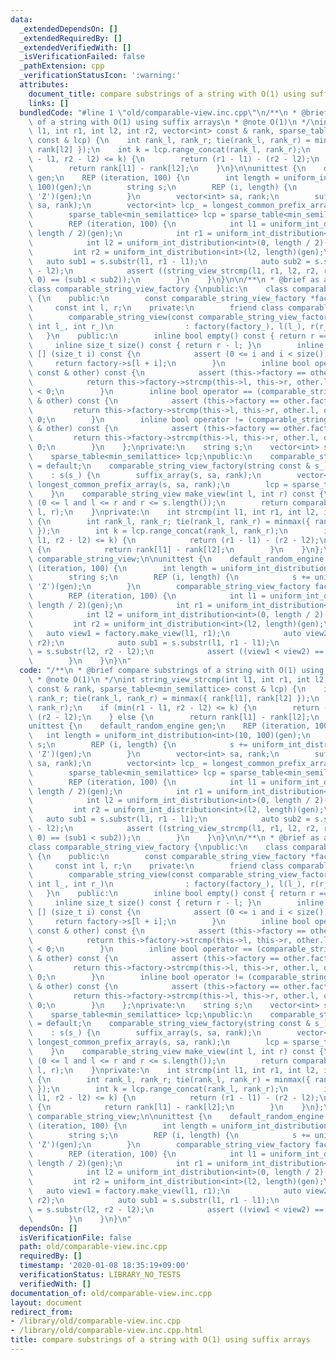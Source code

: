 ```yaml
---
data:
  _extendedDependsOn: []
  _extendedRequiredBy: []
  _extendedVerifiedWith: []
  _isVerificationFailed: false
  _pathExtension: cpp
  _verificationStatusIcon: ':warning:'
  attributes:
    document_title: compare substrings of a string with O(1) using suffix arrays
    links: []
  bundledCode: "#line 1 \"old/comparable-view.inc.cpp\"\n/**\n * @brief compare substrings\
    \ of a string with O(1) using suffix arrays\n * @note O(1)\n */\nint string_view_strcmp(int\
    \ l1, int r1, int l2, int r2, vector<int> const & rank, sparse_table<min_semilattice>\
    \ const & lcp) {\n    int rank_l, rank_r; tie(rank_l, rank_r) = minmax({ rank[l1],\
    \ rank[l2] });\n    int k = lcp.range_concat(rank_l, rank_r);\n    if (min(r1\
    \ - l1, r2 - l2) <= k) {\n        return (r1 - l1) - (r2 - l2);\n    } else {\n\
    \        return rank[l1] - rank[l2];\n    }\n}\n\nunittest {\n    default_random_engine\
    \ gen;\n    REP (iteration, 100) {\n        int length = uniform_int_distribution<int>(10,\
    \ 100)(gen);\n        string s;\n        REP (i, length) {\n            s += uniform_int_distribution<char>('A',\
    \ 'Z')(gen);\n        }\n        vector<int> sa, rank;\n        suffix_array(s,\
    \ sa, rank);\n        vector<int> lcp_ = longest_common_prefix_array(s, sa, rank);\n\
    \        sparse_table<min_semilattice> lcp = sparse_table<min_semilattice>(lcp_);\n\
    \        REP (iteration, 100) {\n            int l1 = uniform_int_distribution<int>(0,\
    \ length / 2)(gen);\n            int r1 = uniform_int_distribution<int>(l1, length)(gen);\n\
    \            int l2 = uniform_int_distribution<int>(0, length / 2)(gen);\n   \
    \         int r2 = uniform_int_distribution<int>(l2, length)(gen);\n         \
    \   auto sub1 = s.substr(l1, r1 - l1);\n            auto sub2 = s.substr(l2, r2\
    \ - l2);\n            assert ((string_view_strcmp(l1, r1, l2, r2, rank, lcp) <\
    \ 0) == (sub1 < sub2));\n        }\n    }\n}\n\n/**\n * @brief as a class\n */\n\
    class comparable_string_view_factory {\npublic:\n    class comparable_string_view\
    \ {\n    public:\n        const comparable_string_view_factory *factory;\n   \
    \     const int l, r;\n    private:\n        friend class comparable_string_view_factory;\n\
    \        comparable_string_view(const comparable_string_view_factory *factory_,\
    \ int l_, int r_)\n                : factory(factory_), l(l_), r(r_) {\n     \
    \   }\n    public:\n        inline bool empty() const { return r == 0; }\n   \
    \     inline size_t size() const { return r - l; }\n        inline char operator\
    \ [] (size_t i) const {\n            assert (0 <= i and i < size());\n       \
    \     return factory->s[l + i];\n        }\n        inline bool operator < (comparable_string_view\
    \ const & other) const {\n            assert (this->factory == other.factory);\n\
    \            return this->factory->strcmp(this->l, this->r, other.l, other.r)\
    \ < 0;\n        }\n        inline bool operator == (comparable_string_view const\
    \ & other) const {\n            assert (this->factory == other.factory);\n   \
    \         return this->factory->strcmp(this->l, this->r, other.l, other.r) ==\
    \ 0;\n        }\n        inline bool operator != (comparable_string_view const\
    \ & other) const {\n            assert (this->factory == other.factory);\n   \
    \         return this->factory->strcmp(this->l, this->r, other.l, other.r) !=\
    \ 0;\n        }\n    };\nprivate:\n    string s;\n    vector<int> sa, rank;\n\
    \    sparse_table<min_semilattice> lcp;\npublic:\n    comparable_string_view_factory()\
    \ = default;\n    comparable_string_view_factory(string const & s_)\n        \
    \    : s(s_) {\n        suffix_array(s, sa, rank);\n        vector<int> lcp_ =\
    \ longest_common_prefix_array(s, sa, rank);\n        lcp = sparse_table<min_semilattice>(lcp_);\n\
    \    }\n    comparable_string_view make_view(int l, int r) const {\n        assert\
    \ (0 <= l and l <= r and r <= s.length());\n        return comparable_string_view(this,\
    \ l, r);\n    }\nprivate:\n    int strcmp(int l1, int r1, int l2, int r2) const\
    \ {\n        int rank_l, rank_r; tie(rank_l, rank_r) = minmax({ rank[l1], rank[l2]\
    \ });\n        int k = lcp.range_concat(rank_l, rank_r);\n        if (min(r1 -\
    \ l1, r2 - l2) <= k) {\n            return (r1 - l1) - (r2 - l2);\n        } else\
    \ {\n            return rank[l1] - rank[l2];\n        }\n    }\n};\ntypedef comparable_string_view_factory::comparable_string_view\
    \ comparable_string_view;\n\nunittest {\n    default_random_engine gen;\n    REP\
    \ (iteration, 100) {\n        int length = uniform_int_distribution<int>(10, 100)(gen);\n\
    \        string s;\n        REP (i, length) {\n            s += uniform_int_distribution<char>('A',\
    \ 'Z')(gen);\n        }\n        comparable_string_view_factory factory(s);\n\
    \        REP (iteration, 100) {\n            int l1 = uniform_int_distribution<int>(0,\
    \ length / 2)(gen);\n            int r1 = uniform_int_distribution<int>(l1, length)(gen);\n\
    \            int l2 = uniform_int_distribution<int>(0, length / 2)(gen);\n   \
    \         int r2 = uniform_int_distribution<int>(l2, length)(gen);\n         \
    \   auto view1 = factory.make_view(l1, r1);\n            auto view2 = factory.make_view(l2,\
    \ r2);\n            auto sub1 = s.substr(l1, r1 - l1);\n            auto sub2\
    \ = s.substr(l2, r2 - l2);\n            assert ((view1 < view2) == (sub1 < sub2));\n\
    \        }\n    }\n}\n"
  code: "/**\n * @brief compare substrings of a string with O(1) using suffix arrays\n\
    \ * @note O(1)\n */\nint string_view_strcmp(int l1, int r1, int l2, int r2, vector<int>\
    \ const & rank, sparse_table<min_semilattice> const & lcp) {\n    int rank_l,\
    \ rank_r; tie(rank_l, rank_r) = minmax({ rank[l1], rank[l2] });\n    int k = lcp.range_concat(rank_l,\
    \ rank_r);\n    if (min(r1 - l1, r2 - l2) <= k) {\n        return (r1 - l1) -\
    \ (r2 - l2);\n    } else {\n        return rank[l1] - rank[l2];\n    }\n}\n\n\
    unittest {\n    default_random_engine gen;\n    REP (iteration, 100) {\n     \
    \   int length = uniform_int_distribution<int>(10, 100)(gen);\n        string\
    \ s;\n        REP (i, length) {\n            s += uniform_int_distribution<char>('A',\
    \ 'Z')(gen);\n        }\n        vector<int> sa, rank;\n        suffix_array(s,\
    \ sa, rank);\n        vector<int> lcp_ = longest_common_prefix_array(s, sa, rank);\n\
    \        sparse_table<min_semilattice> lcp = sparse_table<min_semilattice>(lcp_);\n\
    \        REP (iteration, 100) {\n            int l1 = uniform_int_distribution<int>(0,\
    \ length / 2)(gen);\n            int r1 = uniform_int_distribution<int>(l1, length)(gen);\n\
    \            int l2 = uniform_int_distribution<int>(0, length / 2)(gen);\n   \
    \         int r2 = uniform_int_distribution<int>(l2, length)(gen);\n         \
    \   auto sub1 = s.substr(l1, r1 - l1);\n            auto sub2 = s.substr(l2, r2\
    \ - l2);\n            assert ((string_view_strcmp(l1, r1, l2, r2, rank, lcp) <\
    \ 0) == (sub1 < sub2));\n        }\n    }\n}\n\n/**\n * @brief as a class\n */\n\
    class comparable_string_view_factory {\npublic:\n    class comparable_string_view\
    \ {\n    public:\n        const comparable_string_view_factory *factory;\n   \
    \     const int l, r;\n    private:\n        friend class comparable_string_view_factory;\n\
    \        comparable_string_view(const comparable_string_view_factory *factory_,\
    \ int l_, int r_)\n                : factory(factory_), l(l_), r(r_) {\n     \
    \   }\n    public:\n        inline bool empty() const { return r == 0; }\n   \
    \     inline size_t size() const { return r - l; }\n        inline char operator\
    \ [] (size_t i) const {\n            assert (0 <= i and i < size());\n       \
    \     return factory->s[l + i];\n        }\n        inline bool operator < (comparable_string_view\
    \ const & other) const {\n            assert (this->factory == other.factory);\n\
    \            return this->factory->strcmp(this->l, this->r, other.l, other.r)\
    \ < 0;\n        }\n        inline bool operator == (comparable_string_view const\
    \ & other) const {\n            assert (this->factory == other.factory);\n   \
    \         return this->factory->strcmp(this->l, this->r, other.l, other.r) ==\
    \ 0;\n        }\n        inline bool operator != (comparable_string_view const\
    \ & other) const {\n            assert (this->factory == other.factory);\n   \
    \         return this->factory->strcmp(this->l, this->r, other.l, other.r) !=\
    \ 0;\n        }\n    };\nprivate:\n    string s;\n    vector<int> sa, rank;\n\
    \    sparse_table<min_semilattice> lcp;\npublic:\n    comparable_string_view_factory()\
    \ = default;\n    comparable_string_view_factory(string const & s_)\n        \
    \    : s(s_) {\n        suffix_array(s, sa, rank);\n        vector<int> lcp_ =\
    \ longest_common_prefix_array(s, sa, rank);\n        lcp = sparse_table<min_semilattice>(lcp_);\n\
    \    }\n    comparable_string_view make_view(int l, int r) const {\n        assert\
    \ (0 <= l and l <= r and r <= s.length());\n        return comparable_string_view(this,\
    \ l, r);\n    }\nprivate:\n    int strcmp(int l1, int r1, int l2, int r2) const\
    \ {\n        int rank_l, rank_r; tie(rank_l, rank_r) = minmax({ rank[l1], rank[l2]\
    \ });\n        int k = lcp.range_concat(rank_l, rank_r);\n        if (min(r1 -\
    \ l1, r2 - l2) <= k) {\n            return (r1 - l1) - (r2 - l2);\n        } else\
    \ {\n            return rank[l1] - rank[l2];\n        }\n    }\n};\ntypedef comparable_string_view_factory::comparable_string_view\
    \ comparable_string_view;\n\nunittest {\n    default_random_engine gen;\n    REP\
    \ (iteration, 100) {\n        int length = uniform_int_distribution<int>(10, 100)(gen);\n\
    \        string s;\n        REP (i, length) {\n            s += uniform_int_distribution<char>('A',\
    \ 'Z')(gen);\n        }\n        comparable_string_view_factory factory(s);\n\
    \        REP (iteration, 100) {\n            int l1 = uniform_int_distribution<int>(0,\
    \ length / 2)(gen);\n            int r1 = uniform_int_distribution<int>(l1, length)(gen);\n\
    \            int l2 = uniform_int_distribution<int>(0, length / 2)(gen);\n   \
    \         int r2 = uniform_int_distribution<int>(l2, length)(gen);\n         \
    \   auto view1 = factory.make_view(l1, r1);\n            auto view2 = factory.make_view(l2,\
    \ r2);\n            auto sub1 = s.substr(l1, r1 - l1);\n            auto sub2\
    \ = s.substr(l2, r2 - l2);\n            assert ((view1 < view2) == (sub1 < sub2));\n\
    \        }\n    }\n}\n"
  dependsOn: []
  isVerificationFile: false
  path: old/comparable-view.inc.cpp
  requiredBy: []
  timestamp: '2020-01-08 18:35:19+09:00'
  verificationStatus: LIBRARY_NO_TESTS
  verifiedWith: []
documentation_of: old/comparable-view.inc.cpp
layout: document
redirect_from:
- /library/old/comparable-view.inc.cpp
- /library/old/comparable-view.inc.cpp.html
title: compare substrings of a string with O(1) using suffix arrays
---
```


